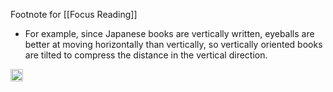 
Footnote for [[Focus Reading]]

- For example, since Japanese books are vertically written, eyeballs are better at moving horizontally than vertically, so vertically oriented books are tilted to compress the distance in the vertical direction.

<img src='https://scrapbox.io/api/pages/nishio/en/icon' alt='en.icon' height="19.5"/>